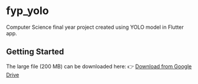 # fyp_yolo

Computer Science final year project created using YOLO model in Flutter app.

## Getting Started

The large file (200 MB) can be downloaded here:
👉 [Download from Google Drive](https://drive.google.com/yourlink)
